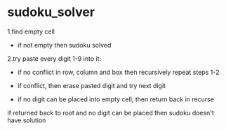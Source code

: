 # sudoku_solver


1.find empty cell

-   if not empty then sudoku solved

2.try paste every digit 1-9 into it:

-   if no conflict in row, column and box then recursively repeat steps 1-2 

-   if conflict, then erase pasted digit and try next digit 

-   if no digit can be placed into empty cell, then return back in recurse

if returned back to root and no digit can be placed then sudoku doesn't have solution